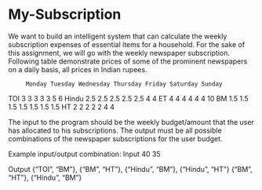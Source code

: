 # My-Subscription
We want to build an intelligent system that can calculate the weekly subscription expenses of
essential items for a household. For the sake of this assignment, we will go with the weekly
newspaper subscription. Following table demonstrate prices of some of the prominent
newspapers on a daily basis, all prices in Indian rupees.

         Monday Tuesday Wednesday Thursday Friday Saturday Sunday
TOI       3     3           3       3       3       5       6
Hindu     2.5   2.5         2.5     2.5     2.5     4       4
ET        4     4           4       4       4       4       10
BM        1.5   1.5         1.5     1.5     1.5     1.5     1.5
HT        2     2           2       2        2       4      4

The input to the program should be the weekly budget/amount that the user has allocated to his
subscriptions. The output must be all possible combinations of the newspaper subscriptions for
the user budget.

Example input/output combination:
Input
40 
35 

 Output
 {“TOI”, “BM”}, {“BM”, “HT”}, {“Hindu”, “BM”}, {“Hindu”, “HT”}
 {“BM”, “HT”}, {“Hindu”, “BM”}
